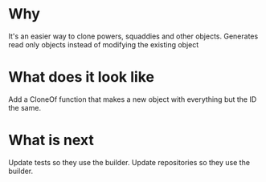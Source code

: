# Why
It's an easier way to clone powers, squaddies and other objects.
Generates read only objects instead of modifying the existing object

# What does it look like
Add a CloneOf function that makes a new object with everything but the ID the same.

# What is next
Update tests so they use the builder.
Update repositories so they use the builder.